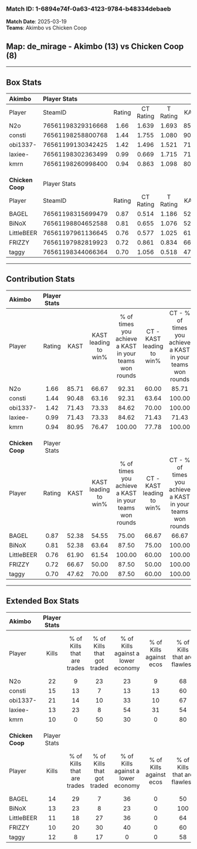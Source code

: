### Match ID: 1-6894e74f-0a63-4123-9784-b48334debaeb  
**Match Date**: 2025-03-19  
**Teams**: Akimbo vs Chicken Coop  

## **Map**: de_mirage - Akimbo (13) vs Chicken Coop (8)  
---  

## Box Stats  

| **Akimbo**       | Player Stats      |        |           |          |       |       |       |         |        |      |     |
| :- | :- | :-: | :-: | :-: | :-: | :-: | :-: | :-: | :-: | :-: | :-: |
| Player           | SteamID           | Rating | CT Rating | T Rating | KAST  |  ADR  | Kills | Assists | Deaths | K/D  | HS% |
| N2o              | 76561198329316668 |  1.66  |   1.639   |  1.693   | 85.71 | 116.1 |  22   |    5    |   13   | 1.69 | 68  |
| consti           | 76561198258800768 |  1.44  |   1.755   |  1.080   | 90.48 | 75.4  |  15   |    2    |   6    | 2.50 | 20  |
| obi1337-         | 76561199130342425 |  1.42  |   1.496   |  1.521   | 71.43 | 97.3  |  21   |    3    |   14   | 1.50 | 66  |
| laxiee-          | 76561198302363499 |  0.99  |   0.669   |  1.715   | 71.43 | 78.2  |  13   |    6    |   16   | 0.81 | 53  |
| kmrn             | 76561198260998400 |  0.94  |   0.863   |  1.098   | 80.95 | 43.4  |  10   |    3    |   11   | 0.91 | 70  |
|                  |                   |        |           |          |       |       |       |         |        |      |     |
|                  |                   |        |           |          |       |       |       |         |        |      |     |
|                  |                   |        |           |          |       |       |       |         |        |      |     |
| **Chicken Coop** | Player Stats      |        |           |          |       |       |       |         |        |      |     |
| Player           | SteamID           | Rating | CT Rating | T Rating | KAST  |  ADR  | Kills | Assists | Deaths | K/D  | HS% |
| BAGEL            | 76561198315699479 |  0.87  |   0.514   |  1.186   | 52.38 | 73.4  |  14   |    5    |   16   | 0.88 | 71  |
| BiNoX            | 76561198804652588 |  0.81  |   0.655   |  1.076   | 52.38 | 61.1  |  13   |    3    |   15   | 0.87 | 30  |
| LittleBEER       | 76561197961136645 |  0.76  |   0.577   |  1.025   | 61.90 | 58.5  |  11   |    2    |   16   | 0.69 | 72  |
| FRIZZY           | 76561197982819923 |  0.72  |   0.861   |  0.834   | 66.67 | 60.0  |  10   |    5    |   18   | 0.56 | 60  |
| taggy            | 76561198344066364 |  0.70  |   1.056   |  0.518   | 47.62 | 61.3  |  12   |    1    |   16   | 0.75 | 58  |
---  

## Contribution Stats  

| **Akimbo**       | Player Stats |       |                      |                                                        |                           |                                                             |                          |                                                            |
| :- | :-: | :-: | :-: | :-: | :-: | :-: | :-: | :-: |
| Player           |    Rating    | KAST  | KAST leading to win% | % of times you achieve a KAST in your teams won rounds | CT - KAST leading to win% | CT - % of times you achieve a KAST in your teams won rounds | T - KAST leading to win% | T - % of times you achieve a KAST in your teams won rounds |
| N2o              |     1.66     | 85.71 |        66.67         |                         92.31                          |           60.00           |                            85.71                            |          75.00           |                           100.00                           |
| consti           |     1.44     | 90.48 |        63.16         |                         92.31                          |           63.64           |                           100.00                            |          62.50           |                           83.33                            |
| obi1337-         |     1.42     | 71.43 |        73.33         |                         84.62                          |           70.00           |                           100.00                            |          80.00           |                           66.67                            |
| laxiee-          |     0.99     | 71.43 |        73.33         |                         84.62                          |           71.43           |                            71.43                            |          75.00           |                           100.00                           |
| kmrn             |     0.94     | 80.95 |        76.47         |                         100.00                         |           77.78           |                           100.00                            |          75.00           |                           100.00                           |
|                  |              |       |                      |                                                        |                           |                                                             |                          |                                                            |
|                  |              |       |                      |                                                        |                           |                                                             |                          |                                                            |
|                  |              |       |                      |                                                        |                           |                                                             |                          |                                                            |
| **Chicken Coop** | Player Stats |       |                      |                                                        |                           |                                                             |                          |                                                            |
| Player           |    Rating    | KAST  | KAST leading to win% | % of times you achieve a KAST in your teams won rounds | CT - KAST leading to win% | CT - % of times you achieve a KAST in your teams won rounds | T - KAST leading to win% | T - % of times you achieve a KAST in your teams won rounds |
| BAGEL            |     0.87     | 52.38 |        54.55         |                         75.00                          |           66.67           |                            66.67                            |          50.00           |                           80.00                            |
| BiNoX            |     0.81     | 52.38 |        63.64         |                         87.50                          |           75.00           |                           100.00                            |          57.14           |                           80.00                            |
| LittleBEER       |     0.76     | 61.90 |        61.54         |                         100.00                         |           60.00           |                           100.00                            |          62.50           |                           100.00                           |
| FRIZZY           |     0.72     | 66.67 |        50.00         |                         87.50                          |           50.00           |                           100.00                            |          50.00           |                           80.00                            |
| taggy            |     0.70     | 47.62 |        70.00         |                         87.50                          |           60.00           |                           100.00                            |          80.00           |                           80.00                            |
---  

## Extended Box Stats  

| **Akimbo**       | Player Stats |                            |                            |                                    |                         |                              |                                 |        |                             |                                     |                          |                               |                            |
| :- | :-: | :-: | :-: | :-: | :-: | :-: | :-: | :-: | :-: | :-: | :-: | :-: | :-: |
| Player           |    Kills     | % of Kills that are trades | % of Kills that got traded | % of Kills against a lower economy | % of Kills against ecos | % of Kills that are flawless | % of Kills that are close duels | Deaths | % of Deaths that get traded | % of Deaths against a lower economy | % of Deaths against ecos | % of Deaths that are flawless | % of Deaths that are close |
| N2o              |      22      |             9              |             23             |                 23                 |            9            |              68              |                5                |   13   |              0              |                  8                  |            0             |              77               |             8              |
| consti           |      15      |             13             |             7              |                 13                 |           13            |              60              |                7                |   6    |             17              |                  0                  |            0             |              67               |             0              |
| obi1337-         |      21      |             14             |             10             |                 33                 |           10            |              67              |               10                |   14   |             21              |                  7                  |            0             |              71               |             0              |
| laxiee-          |      13      |             23             |             8              |                 54                 |           31            |              54              |                0                |   16   |             31              |                  6                  |            0             |              56               |             6              |
| kmrn             |      10      |             0              |             50             |                 30                 |            0            |              80              |                0                |   11   |              9              |                  0                  |            0             |              64               |             0              |
|                  |              |                            |                            |                                    |                         |                              |                                 |        |                             |                                     |                          |                               |                            |
|                  |              |                            |                            |                                    |                         |                              |                                 |        |                             |                                     |                          |                               |                            |
|                  |              |                            |                            |                                    |                         |                              |                                 |        |                             |                                     |                          |                               |                            |
| **Chicken Coop** | Player Stats |                            |                            |                                    |                         |                              |                                 |        |                             |                                     |                          |                               |                            |
| Player           |    Kills     | % of Kills that are trades | % of Kills that got traded | % of Kills against a lower economy | % of Kills against ecos | % of Kills that are flawless | % of Kills that are close duels | Deaths | % of Deaths that get traded | % of Deaths against a lower economy | % of Deaths against ecos | % of Deaths that are flawless | % of Deaths that are close |
| BAGEL            |      14      |             29             |             7              |                 36                 |            0            |              50              |                7                |   16   |              6              |                 13                  |            0             |              75               |             0              |
| BiNoX            |      13      |             23             |             8              |                 23                 |            0            |             100              |                0                |   15   |             20              |                 13                  |            0             |              67               |             7              |
| LittleBEER       |      11      |             18             |             27             |                 36                 |            0            |              64              |                0                |   16   |             19              |                  6                  |            0             |              63               |             0              |
| FRIZZY           |      10      |             20             |             30             |                 40                 |            0            |              60              |               10                |   18   |             28              |                 17                  |            0             |              61               |             11             |
| taggy            |      12      |             8              |             17             |                 0                  |            0            |              58              |                0                |   16   |             13              |                 19                  |            0             |              63               |             6              |
